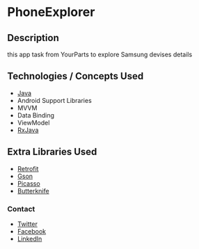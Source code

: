 # PhoneExplorer

## Description

this app task from YourParts to explore Samsung devises details



## Technologies / Concepts Used

* [Java](https://docs.oracle.com/javase/8/)
* Android Support Libraries
* MVVM
* Data Binding
* ViewModel
* [RxJava](https://github.com/ReactiveX/RxJava/wiki/What's-different-in-2.0)

## Extra Libraries Used

* [Retrofit](https://github.com/square/retrofit)
* [Gson](https://github.com/google/gson)
* [Picasso](https://github.com/square/picasso)
* [Butterknife](https://github.com/JakeWharton/butterknife)

### Contact
- [Twitter](https://twitter.com/Mahmod_Elebiary)
- [Facebook](https://www.facebook.com/MahmoudElebiary97)
- [LinkedIn](https://www.linkedin.com/in/mahmoud-elebiary-19a536128/)
